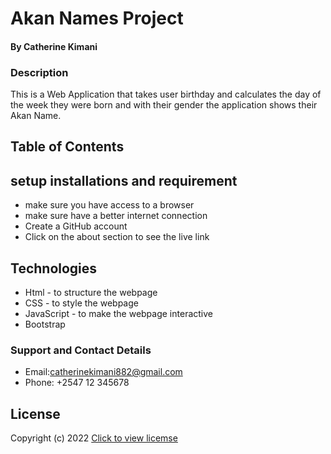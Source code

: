 # Akan Names Project

#### By Catherine Kimani

### Description
This is a Web Application that takes user birthday and  calculates the day of the week they were born and with their gender the application shows their Akan Name.

## Table of Contents

## setup installations and requirement
* make sure you have access to a browser
* make sure have a better internet connection
* Create a GitHub account
* Click on the about section to see the live link

## Technologies
* Html - to structure the webpage
* CSS - to style the webpage
* JavaScript - to make the webpage interactive
* Bootstrap

### Support and Contact Details
* Email:catherinekimani882@gmail.com
* Phone: +2547 12 345678

## License
Copyright (c) 2022 [Click to view licemse](LICENSE)